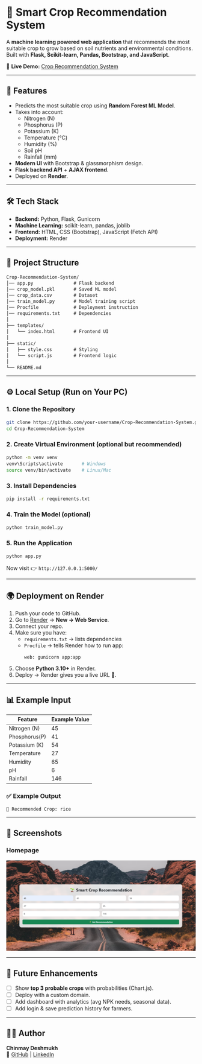 # 🌱 Smart Crop Recommendation System

A **machine learning powered web application** that recommends the most suitable crop to grow based on soil nutrients and environmental conditions.  
Built with **Flask, Scikit-learn, Pandas, Bootstrap, and JavaScript**.  

🔗 **Live Demo:** [Crop Recommendation System](https://crop-recommendation-system-agup.onrender.com)

---

## 🚀 Features
- Predicts the most suitable crop using **Random Forest ML Model**.
- Takes into account:
  - Nitrogen (N)
  - Phosphorus (P)
  - Potassium (K)
  - Temperature (°C)
  - Humidity (%)
  - Soil pH
  - Rainfall (mm)
- **Modern UI** with Bootstrap & glassmorphism design.
- **Flask backend API** + **AJAX frontend**.
- Deployed on **Render**.

---

## 🛠️ Tech Stack
- **Backend:** Python, Flask, Gunicorn  
- **Machine Learning:** scikit-learn, pandas, joblib  
- **Frontend:** HTML, CSS (Bootstrap), JavaScript (Fetch API)  
- **Deployment:** Render  

---

## 📂 Project Structure
```
Crop-Recommendation-System/
│── app.py               # Flask backend
│── crop_model.pkl       # Saved ML model
│── crop_data.csv        # Dataset
│── train_model.py       # Model training script
│── Procfile             # Deployment instruction
│── requirements.txt     # Dependencies
│
├── templates/
│   └── index.html       # Frontend UI
│
├── static/
│   ├── style.css        # Styling
│   └── script.js        # Frontend logic
│
└── README.md
```

---

## ⚙️ Local Setup (Run on Your PC)

### 1. Clone the Repository
```bash
git clone https://github.com/your-username/Crop-Recommendation-System.git
cd Crop-Recommendation-System
```

### 2. Create Virtual Environment (optional but recommended)
```bash
python -m venv venv
venv\Scripts\activate       # Windows
source venv/bin/activate    # Linux/Mac
```

### 3. Install Dependencies
```bash
pip install -r requirements.txt
```

### 4. Train the Model (optional)
```bash
python train_model.py
```

### 5. Run the Application
```bash
python app.py
```

Now visit 👉 `http://127.0.0.1:5000/`

---

## 🌍 Deployment on Render

1. Push your code to GitHub.  
2. Go to [Render](https://render.com/) → **New → Web Service**.  
3. Connect your repo.  
4. Make sure you have:
   - `requirements.txt` → lists dependencies  
   - `Procfile` → tells Render how to run app:
     ```
     web: gunicorn app:app
     ```
5. Choose **Python 3.10+** in Render.  
6. Deploy → Render gives you a live URL 🎉.  

---

## 📊 Example Input
| Feature       | Example Value |
|---------------|---------------|
| Nitrogen (N)  | 45            |
| Phosphorus(P) | 41            |
| Potassium (K) | 54            |
| Temperature   | 27            |
| Humidity      | 65            |
| pH            | 6             |
| Rainfall      | 146           |

### ✅ Example Output
```
🌾 Recommended Crop: rice
```

---

## 📸 Screenshots

### Homepage
![UI Screenshot](screenshot.png)

---

## 📌 Future Enhancements
- [ ] Show **top 3 probable crops** with probabilities (Chart.js).  
- [ ] Deploy with a custom domain.  
- [ ] Add dashboard with analytics (avg NPK needs, seasonal data).  
- [ ] Add login & save prediction history for farmers.  

---

## 👨‍💻 Author
**Chinmay Deshmukh**  
📌 [GitHub](https://github.com/ChinmayDeshmukh13) | [LinkedIn](https://www.linkedin.com)
